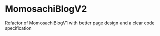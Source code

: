 # MomosachiBlogV2
Refactor of MomosachiBlogV1 with better page design and a clear code specification
